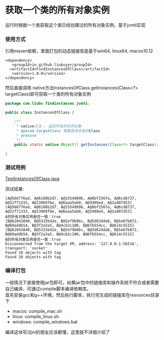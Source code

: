 # 获取一个类的所有对象实例

运行时根据一个类获取这个类已经创建过的所有对象实例，基于jvmti实现<br>

### 使用方式
引用maven依赖，里面打包的动态链接库是基于win64, linux64, macos10.12
```
<dependency>
   <groupId>io.github.liubsyy</groupId>
  <artifactId>FindInstancesOfClass</artifactId>
   <version>1.0.0</version>
</dependency>
```

然后直接调用 native方法InstancesOfClass.getInstances(Class<?> targetClass)即可获取一个类的所有对象实例
```java
package com.liubs.findinstances.jvmti;

public class InstancesOfClass {

    /**
     * native方法 : 返回所有的实例对象
     * @param targetClass 需要查询实例的Class
     * @return
     */
    public static native Object[] getInstances(Class<?> targetClass);

}

```

### 测试用例
[TestInstancesOfClass.java](./src/test/java/TestInstancesOfClass.java)

测试结果: 
```
[A@566776ad, A@6108b2d7, A@1554909b, A@6bf256fa, A@6cd8737, A@22f71333, A@13969fbe, A@6aaa5eb0, A@3498ed, A@1a407d53]
[A@566776ad, A@6108b2d7, A@1554909b, A@6bf256fa, A@6cd8737, A@22f71333, A@13969fbe, A@6aaa5eb0, A@3498ed, A@1a407d53]
A的所有对象实例是否一致：true
[B@62043840, B@5315b42e, B@2ef9b8bc, B@5d624da6, B@1e67b872, B@60addb54, B@3f2a3a5, B@4cb2c100, B@6fb554cc, B@614c5515]
[B@62043840, B@5315b42e, B@2ef9b8bc, B@5d624da6, B@1e67b872, B@60addb54, B@3f2a3a5, B@4cb2c100, B@6fb554cc, B@614c5515]
B的所有对象实例是否一致：true
Disconnected from the target VM, address: '127.0.0.1:56516', transport: 'socket'
Found 10 objects with tag
Found 10 objects with tag
```

### 编译打包
一般情况下直接使用jar包即可，如果jar包中的链接库和操作系统不符合或者需要自己编译，可通过compile脚本编译依赖库。<br>
首先安装gcc和g++环境，然后执行脚本，执行完生成的链接库在resources目录下

- macos: compile_mac.sh
- linux: compile_linux.sh
- windows: compile_windows.bat

编译这块写过jni的朋友应该都懂，这里就不详细介绍了



